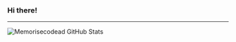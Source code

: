 ### Hi there! 
---
<img align="left" alt ="Memorisecodead GitHub Stats" src = "https://github-readme-stats.vercel.app/api?username=memorisecodead&title_color=white&theme=dark" />





